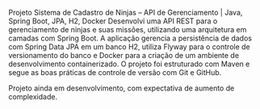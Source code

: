 Projeto Sistema de Cadastro de Ninjas – API de Gerenciamento | Java, Spring Boot, JPA, H2, Docker Desenvolvi uma API REST para o gerenciamento de ninjas e suas missões, utilizando uma arquitetura em camadas com Spring Boot. A aplicação gerencia a persistência de dados com Spring Data JPA em um banco H2, utiliza Flyway para o controle de versionamento do banco e Docker para a criação de um ambiente de desenvolvimento containerizado. O projeto foi estruturado com Maven e segue as boas práticas de controle de versão com Git e GitHub.

Projeto ainda em desenvolvimento, com expectativa de aumento de complexidade.
